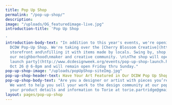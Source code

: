 ```yaml
---
title: Pop Up Shop
permalink: "/pop-up-shop/"
description: 
image: "/uploads/OG_featuredimage-live.jpg"
introduction-title: 'Pop Up Shop

'
introduction-body-text: "In addition to this year's events, we're opening our yearly
  DCDW Pop-Up Shop. We're taking over the [Cherry Blossom Creative](http://cherryblossomcreative.com/)
  storefront and\nfilling it with items made by locals. Swing by, shop, and support
  our neighborhood\nmaker and creative community. \n\nThe shop will open with a [low-key
  launch party](http://www.dcdesignweek.org/events/pop-up-shop-launch.html) on Thursday,
  Oct 26 @ 6-8pm and will remain open Friday thru Sunday."
pop-up-shop-image: "/uploads/popUpShop-siteImg.jpg"
pop-up-shop-header-text: Have Your Art Featured in Our DCDW Pop Up Shop!
pop-up-shop-body-text: "Are you a designer or artist with pieces you’re ready to sell?
  We want to help you sell your work to the design community at our pop up shop. \n\nSend
  your product details and information to Torie at torie.partridge@gmail.com\n"
layout: pages/pop-up-shop
---
```


